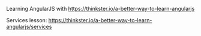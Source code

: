 Learning AngularJS with https://thinkster.io/a-better-way-to-learn-angularjs

Services lesson: https://thinkster.io/a-better-way-to-learn-angularjs/services